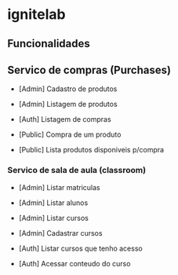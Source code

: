 # ignitelab

## Funcionalidades

## Servico de compras (Purchases)

- [Admin] Cadastro de produtos
- [Admin] Listagem de produtos 

- [Auth] Listagem de compras

- [Public] Compra de um produto
- [Public] Lista produtos disponiveis p/compra

### Servico de sala de aula (classroom)

- [Admin] Listar matriculas
- [Admin] Listar alunos
- [Admin] Listar cursos
- [Admin] Cadastrar cursos

- [Auth] Listar cursos que tenho acesso
- [Auth] Acessar conteudo do curso